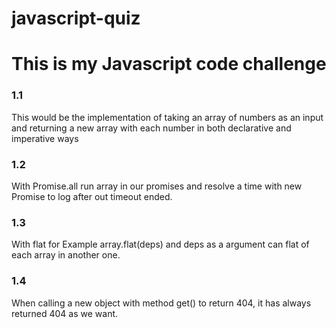# javascript-quiz

# This is my Javascript code challenge 

### 1.1
This would be the implementation of taking an array of numbers as an input and returning a new array with each number in both declarative and imperative ways

### 1.2
With Promise.all run array in our promises and resolve a time with new Promise to log after out timeout ended.

### 1.3
With flat for Example array.flat(deps) and deps as a argument can flat of each array in another one.

### 1.4
When calling a new object with method get() to return 404, it has always returned 404 as we want.
